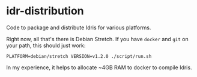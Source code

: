 # idr-distribution

Code to package and distribute Idris for various platforms.

Right now, all that's there is Debian Stretch. If you have `docker` and `git`
on your path, this should just work:

    PLATFORM=debian/stretch VERSION=v1.2.0 ./script/run.sh

In my experience, it helps to allocate ~4GB RAM to docker to compile Idris.
